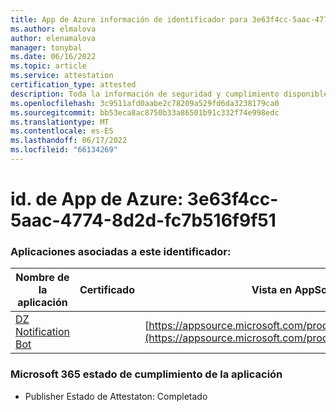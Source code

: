 ```yaml
---
title: App de Azure información de identificador para 3e63f4cc-5aac-4774-8d2d-fc7b516f9f51
ms.author: elmalova
author: elenamalova
manager: tonybal
ms.date: 06/16/2022
ms.topic: article
ms.service: attestation
certification_type: attested
description: Toda la información de seguridad y cumplimiento disponible para 3e63f4cc-5aac-4774-8d2d-fc7b516f9f51.
ms.openlocfilehash: 3c9511afd0aabe2c78209a529fd6da3238179ca0
ms.sourcegitcommit: bb53eca8ac8750b33a86501b91c332f74e998edc
ms.translationtype: MT
ms.contentlocale: es-ES
ms.lasthandoff: 06/17/2022
ms.locfileid: "66134269"
---
```

# <a name="azure-app-id-3e63f4cc-5aac-4774-8d2d-fc7b516f9f51"></a>id. de App de Azure: 3e63f4cc-5aac-4774-8d2d-fc7b516f9f51


### <a name="apps-associated-with-this-id"></a>Aplicaciones asociadas a este identificador:
| **Nombre de la aplicación** | **Certificado** | **Vista en AppSource** |
|--------------|---------------|-----------------------|
| [DZ Notification Bot](../forward/WA200003839.md) |  | [https://appsource.microsoft.com/product/office/WA200003839](https://appsource.microsoft.com/product/office/WA200003839) |

### <a name="microsoft-365-app-compliance-status"></a>Microsoft 365 estado de cumplimiento de la aplicación
- Publisher Estado de Attestaton: Completado
